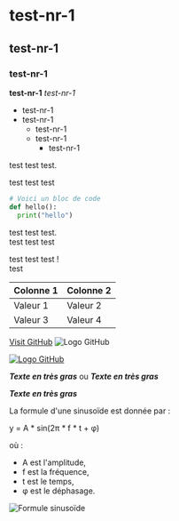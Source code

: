 # test-nr-1
## test-nr-1
### test-nr-1
**test-nr-1**
*test-nr-1*
- test-nr-1
- test-nr-1
  - test-nr-1
  - test-nr-1
      - test-nr-1

test test test.

test test test

```python
# Voici un bloc de code
def hello():
  print("hello")
```
test test test.  
test test test

test test test !<br/>
test

| Colonne 1 | Colonne 2 |
| --------- | --------- |
| Valeur 1  | Valeur 2  |
| Valeur 3  | Valeur 4  |

[Visit GitHub](https://github.com)
![Logo GitHub](https://github.githubassets.com/images/modules/logos_page/GitHub-Mark.png)


[![Logo GitHub](https://github.githubassets.com/images/modules/logos_page/GitHub-Mark.png)](https://github.com)


***Texte en très gras*** ou ___Texte en très gras___

<strong><em>Texte en très gras</em></strong>


La formule d'une sinusoïde est donnée par :

y = A * sin(2π * f * t + φ)

où :
- A est l'amplitude,
- f est la fréquence,
- t est le temps,
- φ est le déphasage.

![Formule sinusoïde](https://latex.codecogs.com/svg.image?y=A*sin(2\pi*f*t%20+%20\phi))

